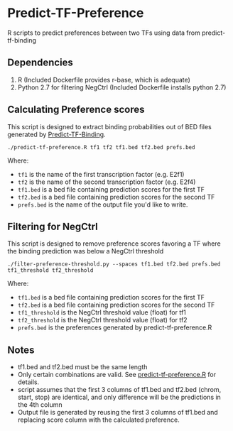 # Predict-TF-Preference
R scripts to predict preferences between two TFs using data from predict-tf-binding

## Dependencies

1. R (Included Dockerfile provides r-base, which is adequate)
2. Python 2.7 for filtering NegCtrl (Included Dockerfile installs python 2.7)

## Calculating Preference scores

This script is designed to extract binding probabilities out of BED files generated by [Predict-TF-Binding](https://github.com/Duke-GCB/Predict-TF-Binding).

`./predict-tf-preference.R tf1 tf2 tf1.bed tf2.bed prefs.bed`

Where:

- `tf1` is the name of the first transcription factor (e.g. E2f1)
- `tf2` is the name of the second transcription factor (e.g. E2f4)
- `tf1.bed` is a bed file containing prediction scores for the first TF
- `tf2.bed` is a bed file containing prediction scores for the second TF
- `prefs.bed` is the name of the output file you'd like to write.

## Filtering for NegCtrl

This script is designed to remove preference scores favoring a TF where the binding prediction was below a NegCtrl threshold

`./filter-preference-threshold.py --spaces tf1.bed tf2.bed prefs.bed tf1_threshold tf2_threshold`

Where:

- `tf1.bed` is a bed file containing prediction scores for the first TF
- `tf2.bed` is a bed file containing prediction scores for the second TF
- `tf1_threshold` is the NegCtrl threshold value (float) for tf1 
- `tf2_threshold` is the NegCtrl threshold value (float) for tf2 
- `prefs.bed` is the preferences generated by predict-tf-preference.R

## Notes

- tf1.bed and tf2.bed must be the same length
- Only certain combinations are valid. See [predict-tf-preference.R](predict-tf-preference.R) for details.
- script assumes that the first 3 columns of tf1.bed and tf2.bed (chrom, start, stop) are identical, and only difference will be the predictions in the 4th column
- Output file is generated by reusing the first 3 columns of tf1.bed and replacing score column with the calculated preference.
